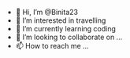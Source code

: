 - 👋 Hi, I’m @Binita23
- 👀 I’m interested in travelling 
- 🌱 I’m currently learning coding 
- 💞️ I’m looking to collaborate on ...
- 📫 How to reach me ...

<!---
Binita23/Binita23 is a ✨ special ✨ repository because its `README.md` (this file) appears on your GitHub profile.
You can click the Preview link to take a look at your changes.
--->
